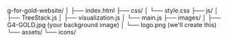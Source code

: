 g-for-gold-website/
│
├── index.html
├── css/
│   └── style.css
├── js/
│   ├── TreeStack.js
│   ├── visualization.js
│   └── main.js
├── images/
│   ├── G4-GOLD.jpg (your background image)
│   └── logo.png (we'll create this)
└── assets/
    └── icons/